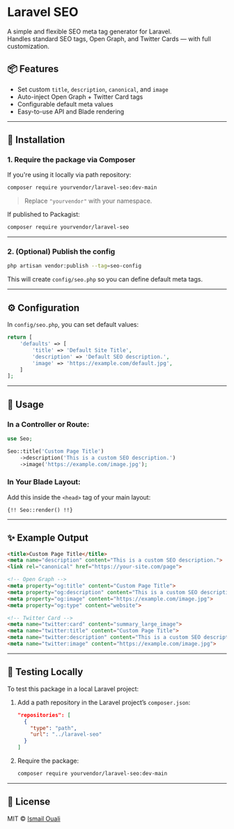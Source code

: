 # Laravel SEO

A simple and flexible SEO meta tag generator for Laravel.  
Handles standard SEO tags, Open Graph, and Twitter Cards — with full customization.

## 📦 Features

- Set custom `title`, `description`, `canonical`, and `image`
- Auto-inject Open Graph + Twitter Card tags
- Configurable default meta values
- Easy-to-use API and Blade rendering

---

## 🚀 Installation

### 1. Require the package via Composer

If you're using it locally via path repository:

```bash
composer require yourvendor/laravel-seo:dev-main
```

> Replace `"yourvendor"` with your namespace.

If published to Packagist:

```bash
composer require yourvendor/laravel-seo
```

---

### 2. (Optional) Publish the config

```bash
php artisan vendor:publish --tag=seo-config
```

This will create `config/seo.php` so you can define default meta tags.

---

## ⚙️ Configuration

In `config/seo.php`, you can set default values:

```php
return [
    'defaults' => [
        'title' => 'Default Site Title',
        'description' => 'Default SEO description.',
        'image' => 'https://example.com/default.jpg',
    ]
];
```

---

## 🧠 Usage

### In a Controller or Route:

```php
use Seo;

Seo::title('Custom Page Title')
    ->description('This is a custom SEO description.')
    ->image('https://example.com/image.jpg');
```

### In Your Blade Layout:

Add this inside the `<head>` tag of your main layout:

```blade
{!! Seo::render() !!}
```

---

## ✨ Example Output

```html
<title>Custom Page Title</title>
<meta name="description" content="This is a custom SEO description.">
<link rel="canonical" href="https://your-site.com/page">

<!-- Open Graph -->
<meta property="og:title" content="Custom Page Title">
<meta property="og:description" content="This is a custom SEO description.">
<meta property="og:image" content="https://example.com/image.jpg">
<meta property="og:type" content="website">

<!-- Twitter Card -->
<meta name="twitter:card" content="summary_large_image">
<meta name="twitter:title" content="Custom Page Title">
<meta name="twitter:description" content="This is a custom SEO description.">
<meta name="twitter:image" content="https://example.com/image.jpg">
```

---

## 🧪 Testing Locally

To test this package in a local Laravel project:

1. Add a path repository in the Laravel project’s `composer.json`:
   ```json
   "repositories": [
     {
       "type": "path",
       "url": "../laravel-seo"
     }
   ]
   ```

2. Require the package:
   ```bash
   composer require yourvendor/laravel-seo:dev-main
   ```

---

## 📄 License

MIT © [Ismail Ouali](https://github.com/IsmailOuali)
